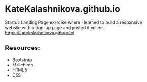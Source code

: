 # KateKalashnikova.github.io
Startup Landing Page exercise where I learned to build a responsive website with a sign-up page and posted it online. https://katekalashnikova.github.io/
## Resources:
* Bootstrap
* Mailchimp
* HTML5
* CSS
